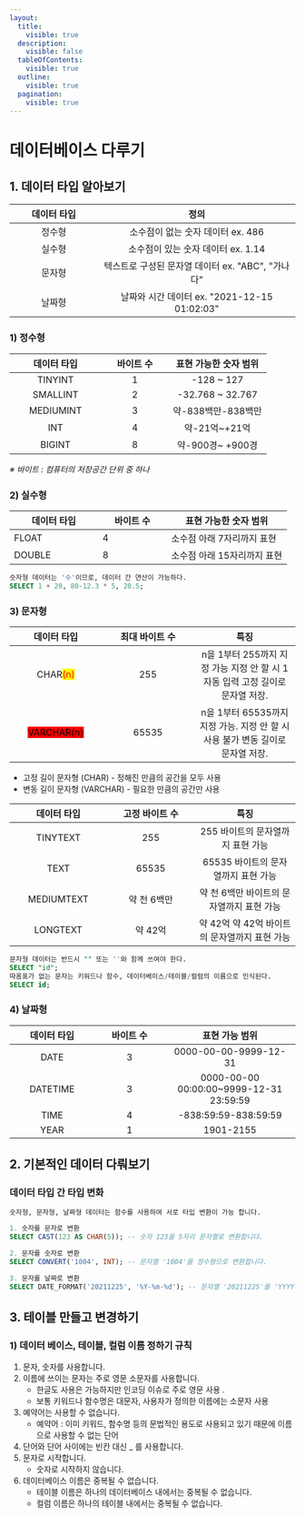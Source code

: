 ```yaml
---
layout:
  title:
    visible: true
  description:
    visible: false
  tableOfContents:
    visible: true
  outline:
    visible: true
  pagination:
    visible: true
---
```


# 데이터베이스 다루기

## 1. 데이터 타입 알아보기&#x20;

<table><thead><tr><th width="140" align="center">데이터 타입</th><th align="center">정의 </th></tr></thead><tbody><tr><td align="center">정수형</td><td align="center">소수점이 없는 숫자 데이터 ex. 486</td></tr><tr><td align="center">실수형</td><td align="center">소수점이 있는 숫자 데이터 ex. 1.14</td></tr><tr><td align="center">문자형</td><td align="center">텍스트로 구성된 문자열 데이터 ex. "ABC", "가나다"</td></tr><tr><td align="center">날짜형</td><td align="center">날짜와 시간 데이터 ex. "2021-12-15 01:02:03"</td></tr></tbody></table>

### 1) 정수형  &#x20;

<table><thead><tr><th width="146" align="center">데이터 타입 </th><th width="102" align="center">바이트 수</th><th align="center">표현 가능한 숫자 범위</th></tr></thead><tbody><tr><td align="center">TINYINT</td><td align="center">1</td><td align="center">-128 ~ 127</td></tr><tr><td align="center">SMALLINT</td><td align="center">2</td><td align="center"> -32.768 ~ 32.767</td></tr><tr><td align="center">MEDIUMINT</td><td align="center">3</td><td align="center">약-838백만-838백만</td></tr><tr><td align="center">INT </td><td align="center">4</td><td align="center">약-21억~+21억</td></tr><tr><td align="center">BIGINT</td><td align="center">8</td><td align="center">약-900경~ +900경</td></tr></tbody></table>

&#x20;_※ 바이트 : 컴퓨터의 저장공간 단위 중 하나_ &#x20;

### 2) 실수형&#x20;

<table><thead><tr><th width="140">데이터 타입 </th><th width="105">바이트 수</th><th>표현 가능한 숫자 범위</th></tr></thead><tbody><tr><td>FLOAT</td><td>4</td><td>소수점 아래 7자리까지 표현</td></tr><tr><td>DOUBLE </td><td>8</td><td>소수점 아래 15자리까지 표현</td></tr></tbody></table>

```sql
숫자형 데이터는 '수'이므로, 데이터 간 연산이 가능하다.
SELECT 1 + 20, 80-12.3 * 5, 20.5;  
```

### 3) 문자형

<table><thead><tr><th width="147" align="center">데이터 타입 </th><th width="146" align="center">최대 바이트 수</th><th align="center">특징</th></tr></thead><tbody><tr><td align="center">CHAR<mark style="color:red;">(n)</mark></td><td align="center">255</td><td align="center"> n을 1부터 255까지 지정 가능 지정 안 할 시 1 자동 입력 고정 길이로 문자열 저장.</td></tr><tr><td align="center"><mark style="background-color:red;">VARCHAR(n)</mark> </td><td align="center">65535</td><td align="center">n을 1부터 65535까지 지정 가능. 지정 안 할 시 사용 불가 변동 길이로 문자열 저장. </td></tr></tbody></table>

* 고정 길이 문자형 (CHAR)  - 정해진 만큼의 공간을 모두 사용
* 변동 길이 문자형 (VARCHAR)  - 필요한 만큼의 공간만 사용&#x20;

<table><thead><tr><th width="156" align="center">데이터 타입 </th><th width="138" align="center">고정 바이트 수</th><th align="center">특징</th></tr></thead><tbody><tr><td align="center">TINYTEXT</td><td align="center">255</td><td align="center">255 바이트의 문자열까지 표현 가능 </td></tr><tr><td align="center">TEXT</td><td align="center">65535</td><td align="center">65535 바이트의 문자열까지 표현 가능 </td></tr><tr><td align="center">MEDIUMTEXT </td><td align="center">약 천 6백만</td><td align="center">약 천 6백만 바이트의 문자열까지 표현 가능</td></tr><tr><td align="center">LONGTEXT</td><td align="center">약 42억</td><td align="center">약 42억 약 42억 바이트의 문자열까지 표현 가능</td></tr></tbody></table>

```sql
문자형 데이터는 반드시 "" 또는 ''와 함께 쓰여야 한다. 
SELECT "id"; 
따옴표가 없는 문자는 키워드나 함수, 데이터베이스/테이블/컬럼의 이름으로 인식된다.
SELECT id; 
```

### 4)  날짜형&#x20;

<table><thead><tr><th width="134" align="center">데이터 타입 </th><th width="107" align="center">바이트 수</th><th align="center">표현 가능 범위</th></tr></thead><tbody><tr><td align="center">DATE </td><td align="center">3</td><td align="center">0000-00-00-9999-12-31 </td></tr><tr><td align="center">DATETIME </td><td align="center">3</td><td align="center">0000-00-00 00:00:00~9999-12-31 23:59:59</td></tr><tr><td align="center">TIME </td><td align="center">4</td><td align="center"> -838:59:59-838:59:59 </td></tr><tr><td align="center">YEAR </td><td align="center">1</td><td align="center">1901-2155</td></tr></tbody></table>



## 2. 기본적인 데이터 다뤄보기

### 데이터 타입 간 타입 변화

```sql
숫자형, 문자형, 날짜형 데이터는 함수를 사용하여 서로 타입 변환이 가능 합니다.

1. 숫자를 문자로 변환
SELECT CAST(123 AS CHAR(5)); -- 숫자 123을 5자리 문자열로 변환합니다.

2. 문자를 숫자로 변환
SELECT CONVERT('1004', INT); -- 문자열 '1004'를 정수형으로 변환합니다.

3. 문자를 날짜로 변환
SELECT DATE_FORMAT('20211225', '%Y-%m-%d'); -- 문자열 '20211225'를 'YYYY-MM-DD' 형식의 날짜로 변환합니다.
```



## 3. 테이블 만들고 변경하기&#x20;

### 1) 데이터 베이스, 테이블, 컬럼 이름 정하기 규칙&#x20;

1. 문자, 숫자를 사용합니다.
2. 이름에 쓰이는 문자는 주로 영문 소문자를 사용합니다.&#x20;
   * 한글도 사용은 가능하지만 인코딩 이슈로 주로 영문 사용 .&#x20;
   * 보통 키워드나 함수명은 대문자, 사용자가 정의한 이름에는 소문자 사용
3. 예약어는 사용할 수 없습니다.&#x20;
   * 예약어 : 이미 키워드, 함수명 등의 문법적인 용도로 사용되고 있기 때문에 이름으로 사용할 수 없는 단어&#x20;
4. 단어와 단어 사이에는 빈칸 대신 \_ 를 사용합니다.
5. 문자로 시작합니다.&#x20;
   * 숫자로 시작하지 않습니다.
6. 데이터베이스 이름은 중복될 수 없습니다.&#x20;
   * 테이블 이름은 하나의 데이터베이스 내에서는 중복될 수 없습니다. &#x20;
   * 컬럼 이름은 하나의 테이블 내에서는 중복될 수 없습니다.



